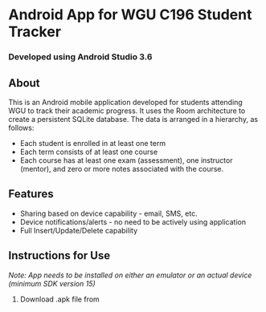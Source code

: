 # Android App for WGU C196 Student Tracker

### Developed using Android Studio 3.6

## About

This is an Android mobile application developed for students attending WGU to track their academic progress. It uses the Room architecture to create a persistent SQLite database. The data is arranged in a hierarchy, as follows:

- Each student is enrolled in at least one term
- Each term consists of at least one course
- Each course has at least one exam (assessment), one instructor (mentor), and zero or more notes associated with the course.


## Features

- Sharing based on device capability - email, SMS, etc.
- Device notifications/alerts - no need to be actively using application
- Full Insert/Update/Delete capability

## Instructions for Use
*Note: App needs to be installed on either an emulator or an actual device (minimum SDK version 15)*

1. Download .apk file from 
